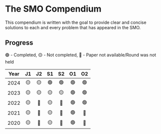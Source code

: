 # The SMO Compendium

This compendium is written with the goal to provide clear and concise solutions to each
and every problem that has appeared in the SMO.

## Progress

🟢 - Completed, 🟡 - Not completed, 🔴 - Paper not available/Round was not held

| Year |  J1  |  J2  |  S1  |  S2  |  O1  |  O2  |
| :--: | :--: | :--: | :--: | :--: | :--: | :--: |
| 2024 | 🟡 | 🟡 | 🟢 | 🟢 | 🟢 | 🟢 |
| 2023 | 🟡 | 🟡 | 🟡 | 🟡 | 🟢 | 🟢 |
| 2022 | 🟡 | 🔴 | 🟡 | 🔴 | 🟢 | 🟢 |
| 2021 | 🟡 | 🔴 | 🟡 | 🔴 | 🟢 | 🔴 |
| 2020 | 🟡 | 🔴 | 🟡 | 🔴 | 🟢 | 🔴 |

